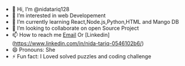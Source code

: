 - 👋 Hi, I’m @nidatariq128
- 👀 I’m interested in web Developement
- 🌱 I’m currently learning React,Node.js,Python,HTML and Mango DB
- 💞️ I’m looking to collaborate on open Source Project
- 📫 How to reach me [Email](nidatariq128@gmail.com) Or [Linkedin] (https://www.linkedin.com/in/nida-tariq-0546102b6/)
- 😄 Pronouns: She
- ⚡ Fun fact: I Loved solved puzzles and coding challenge

<!---
nidatariq128/nidatariq128 is a ✨ special ✨ repository because its `README.md` (this file) appears on your GitHub profile.
You can click the Preview link to take a look at your changes.
--->
